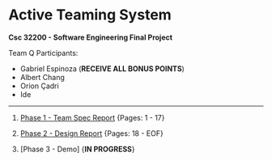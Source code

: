 # Active Teaming System

**Csc 32200 - Software Engineering Final Project**

Team Q Participants:

- Gabriel Espinoza (**RECEIVE ALL BONUS POINTS**)
- Albert Chang
- Orion Çadri
- Ide

-----

1. [Phase 1 - Team Spec Report](https://github.com/ZGabriell/ActiveTeamingSystem/blob/master/documentation/Team%20Q%20-%20Phase%20II.pdf) {Pages: 1 - 17}

2. [Phase 2 - Design Report](https://github.com/ZGabriell/ActiveTeamingSystem/blob/master/documentation/Team%20Q%20-%20Phase%20II.pdf) {Pages: 18 - EOF}

3. [Phase 3 - Demo] {**IN PROGRESS**}
